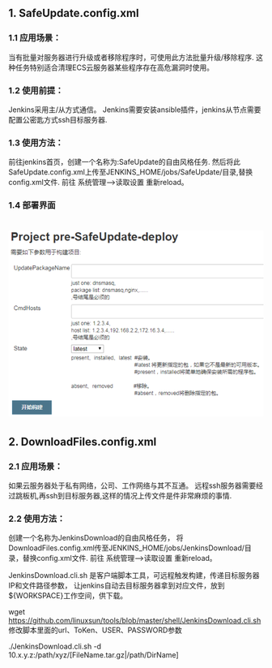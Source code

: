 
## 1. SafeUpdate.config.xml 

### 1.1 应用场景：
当有批量对服务器进行升级或者移除程序时，可使用此方法批量升级/移除程序. 
这种任务特别适合清理ECS云服务器某些程序存在高危漏洞时使用。

### 1.2 使用前提：
Jenkins采用主/从方式通信。
Jenkins需要安装ansible插件，jenkins从节点需要配置公密匙方式ssh目标服务器.

### 1.3 使用方法：
前往jenkins首页，创建一个名称为:SafeUpdate的自由风格任务.
然后将此SafeUpdate.config.xml上传至JENKINS_HOME/jobs/SafeUpdate/目录,替换config.xml文件.
前往 系统管理-->读取设置 重新reload。

### 1.4 部署界面
# ![show](https://github.com/linuxsun/tools/blob/master/Jenkins/SafeUpdate.png)

## 2. DownloadFiles.config.xml

### 2.1 应用场景：
如果云服务器处于私有网络，公司、工作网络与其不互通。
远程ssh服务器需要经过跳板机,再ssh到目标服务器,这样的情况上传文件是件非常麻烦的事情.

### 2.2 使用方法：
创建一个名称为JenkinsDownload的自由风格任务，
将DownloadFiles.config.xml传至JENKINS_HOME/jobs/JenkinsDownload/目录，替换config.xml文件.
前往 系统管理-->读取设置 重新reload。

JenkinsDownload.cli.sh 是客户端脚本工具，可远程触发构建，传递目标服务器IP和文件路径参数，
让jenkins自动去目标服务器拿到对应文件，放到${WORKSPACE}工作空间，供下载。

wget https://github.com/linuxsun/tools/blob/master/shell/JenkinsDownload.cli.sh
修改脚本里面的url、ToKen、USER、PASSWORD参数

./JenkinsDownload.cli.sh -d 10.x.y.z:/path/xyz/[FileName.tar.gz|/path/DirName]


